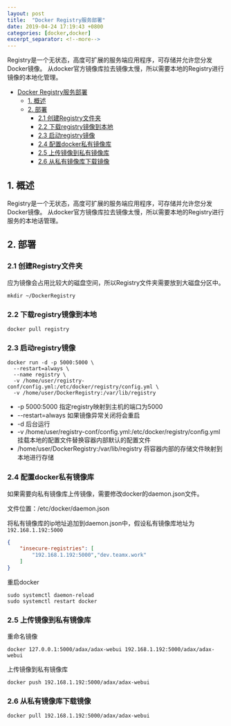 ```yaml
---
layout: post
title:  "Docker Registry服务部署"
date: 2019-04-24 17:19:43 +0800
categories: [docker,docker]
excerpt_separator: <!--more-->
---
```


Registry是一个无状态，高度可扩展的服务端应用程序，可存储并允许您分发Docker镜像。
从docker官方镜像库拉去镜像太慢，所以需要本地的Registry进行镜像的本地化管理。

<!--more-->

<!-- @import "[TOC]" {cmd="toc" depthFrom=1 depthTo=6 orderedList=false} -->

<!-- code_chunk_output -->

* [Docker Registry服务部署](#docker-registry服务部署)
	* [1. 概述](#1-概述)
	* [2. 部署](#2-部署)
		* [2.1 创建Registry文件夹](#21-创建registry文件夹)
		* [2.2 下载registry镜像到本地](#22-下载registry镜像到本地)
		* [2.3 启动registry镜像](#23-启动registry镜像)
		* [2.4 配置docker私有镜像库](#24-配置docker私有镜像库)
		* [2.5 上传镜像到私有镜像库](#25-上传镜像到私有镜像库)
		* [2.6 从私有镜像库下载镜像](#26-从私有镜像库下载镜像)

<!-- /code_chunk_output -->

## 1. 概述

Registry是一个无状态，高度可扩展的服务端应用程序，可存储并允许您分发Docker镜像。
从docker官方镜像库拉去镜像太慢，所以需要本地的Registry进行服务的本地话管理。

## 2. 部署

### 2.1 创建Registry文件夹

应为镜像会占用比较大的磁盘空间，所以Registry文件夹需要放到大磁盘分区中。

```shell
mkdir ~/DockerRegistry
```

### 2.2 下载registry镜像到本地

```shell
docker pull registry
```

### 2.3 启动registry镜像

```shell
docker run -d -p 5000:5000 \
  --restart=always \
  --name registry \
  -v /home/user/registry-conf/config.yml:/etc/docker/registry/config.yml \
  -v /home/user/DockerRegistry:/var/lib/registry
```

* -p 5000:5000 指定registry映射到主机的端口为5000
* --restart=always 如果镜像异常关闭将会重启
* -d 后台运行
* -v /home/user/registry-conf/config.yml:/etc/docker/registry/config.yml
    挂载本地的配置文件替换容器内部默认的配置文件
* /home/user/DockerRegistry:/var/lib/registry
    将容器内部的存储文件映射到本地进行存储

### 2.4 配置docker私有镜像库

如果需要向私有镜像库上传镜像，需要修改docker的daemon.json文件。

文件位置：/etc/docker/daemon.json

将私有镜像库的ip地址追加到daemon.json中，假设私有镜像库地址为`192.168.1.192:5000`

```json
{
    "insecure-registries": [
        "192.168.1.192:5000","dev.teamx.work"
    ]
}

```

重启docker

```shell
sudo systemctl daemon-reload
sudo systemctl restart docker
```

### 2.5 上传镜像到私有镜像库

重命名镜像

```shell
docker 127.0.0.1:5000/adax/adax-webui 192.168.1.192:5000/adax/adax-webui
```

上传镜像到私有镜像库

```shell
docker push 192.168.1.192:5000/adax/adax-webui
```

### 2.6 从私有镜像库下载镜像

```shell
docker pull 192.168.1.192:5000/adax/adax-webui
```